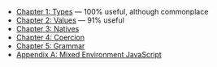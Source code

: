 
* [Chapter 1: Types](ch1.md) — 100% useful, although commonplace
* [Chapter 2: Values](ch2.md) — 91% useful
* [Chapter 3: Natives](ch3.md)
* [Chapter 4: Coercion](ch4.md)
* [Chapter 5: Grammar](ch5.md)
* [Appendix A: Mixed Environment JavaScript](apA.md)

